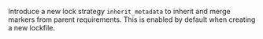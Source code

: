 Introduce a new lock strategy `inherit_metadata` to inherit and merge markers from parent requirements. This is enabled by default when creating a new lockfile.
